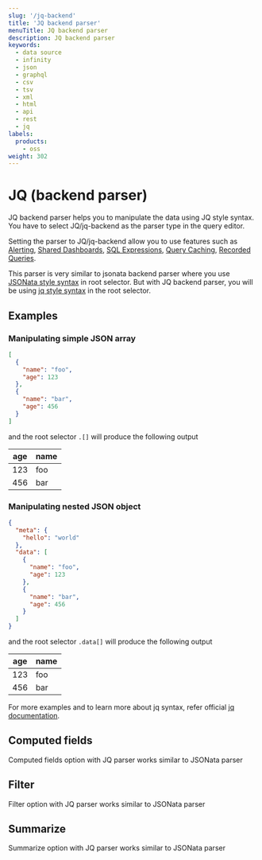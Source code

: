 ```yaml
---
slug: '/jq-backend'
title: 'JQ backend parser'
menuTitle: JQ backend parser
description: JQ backend parser
keywords:
  - data source
  - infinity
  - json
  - graphql
  - csv
  - tsv
  - xml
  - html
  - api
  - rest
  - jq
labels:
  products:
    - oss
weight: 302
---
```


# JQ (backend parser)

JQ backend parser helps you to manipulate the data using JQ style syntax. You have to select JQ/jq-backend as the parser type in the query editor.

Setting the parser to JQ/jq-backend allow you to use features such as [Alerting](https://grafana.com/docs/grafana/latest/alerting/), [Shared Dashboards](https://grafana.com/docs/grafana/latest/dashboards/share-dashboards-panels/shared-dashboards/), [SQL Expressions](https://grafana.com/docs/grafana/latest/panels-visualizations/query-transform-data/sql-expressions/), [Query Caching](https://grafana.com/docs/grafana/latest/administration/data-source-management/#query-and-resource-caching), [Recorded Queries](https://grafana.com/docs/grafana/latest/administration/recorded-queries/).

This parser is very similar to jsonata backend parser where you use [JSONata style syntax](https://docs.jsonata.org/overview.html) in root selector. But with JQ backend parser, you will be using [jq style syntax](https://jqlang.org/tutorial/) in the root selector.

## Examples

### Manipulating simple JSON array

```json
[
  {
    "name": "foo",
    "age": 123
  },
  {
    "name": "bar",
    "age": 456
  }
]
```

and the root selector `.[]` will produce the following output

| age | name |
| --- | ---- |
| 123 | foo  |
| 456 | bar  |

### Manipulating nested JSON object

```json
{
  "meta": {
    "hello": "world"
  },
  "data": [
    {
      "name": "foo",
      "age": 123
    },
    {
      "name": "bar",
      "age": 456
    }
  ]
}
```

and the root selector `.data[]` will produce the following output

| age | name |
| --- | ---- |
| 123 | foo  |
| 456 | bar  |

For more examples and to learn more about jq syntax, refer official [jq documentation](https://jqlang.org/tutorial).

## Computed fields

Computed fields option with JQ parser works similar to JSONata parser

## Filter

Filter option with JQ parser works similar to JSONata parser

## Summarize

Summarize option with JQ parser works similar to JSONata parser
